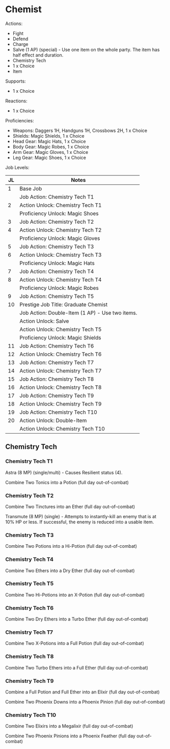 # Chemist

Actions:

- Fight
- Defend
- Charge
- Salve (1 AP) (special) - Use one item on the whole party. The item has half effect and duration.
- Chemistry Tech
- 1 x Choice
- Item

Supports:

- 1 x Choice

Reactions:

- 1 x Choice

Proficiencies:

- Weapons: Daggers 1H, Handguns 1H, Crossbows 2H, 1 x Choice
- Shields: Magic Shields, 1 x Choice
- Head Gear: Magic Hats, 1 x Choice
- Body Gear: Magic Robes, 1 x Choice
- Arm Gear: Magic Gloves, 1 x Choice
- Leg Gear: Magic Shoes, 1 x Choice

Job Levels:

| JL | Notes |
| --- | --- |
| 1 | Base Job
|   | Job Action: Chemistry Tech T1
| 2 | Action Unlock: Chemistry Tech T1
|   | Proficiency Unlock: Magic Shoes
| 3 | Job Action: Chemistry Tech T2
| 4 | Action Unlock: Chemistry Tech T2
|   | Proficiency Unlock: Magic Gloves
| 5 | Job Action: Chemistry Tech T3
| 6 | Action Unlock: Chemistry Tech T3
|   | Proficiency Unlock: Magic Hats
| 7 | Job Action: Chemistry Tech T4
| 8 | Action Unlock: Chemistry Tech T4
|   | Proficiency Unlock: Magic Robes
| 9 | Job Action: Chemistry Tech T5
| 10 | Prestige Job Title: Graduate Chemist
|    | Job Action: Double-Item (1 AP) - Use two items.
|    | Action Unlock: Salve
|    | Action Unlock: Chemistry Tech T5
|    | Proficiency Unlock: Magic Shields
| 11 | Job Action: Chemistry Tech T6
| 12 | Action Unlock: Chemistry Tech T6
| 13 | Job Action: Chemistry Tech T7
| 14 | Action Unlock: Chemistry Tech T7
| 15 | Job Action: Chemistry Tech T8
| 16 | Action Unlock: Chemistry Tech T8
| 17 | Job Action: Chemistry Tech T9
| 18 | Action Unlock: Chemistry Tech T9
| 19 | Job Action: Chemistry Tech T10
| 20 | Action Unlock: Double-Item
|    | Action Unlock: Chemistry Tech T10

## Chemistry Tech

### Chemistry Tech T1

Astra (8 MP) (single/multi) - Causes Resilient status (4).

Combine Two Tonics into a Potion (full day out-of-combat)

### Chemistry Tech T2

Combine Two Tinctures into an Ether (full day out-of-combat)

Transmute (8 MP) (single) - Attempts to instantly-kill an enemy that is at 10% HP or less. If successful, the enemy is reduced into a usable item.

### Chemistry Tech T3

Combine Two Potions into a Hi-Potion (full day out-of-combat)

### Chemistry Tech T4

Combine Two Ethers into a Dry Ether (full day out-of-combat)

### Chemistry Tech T5

Combine Two Hi-Potions into an X-Potion (full day out-of-combat)

### Chemistry Tech T6

Combine Two Dry Ethers into a Turbo Ether (full day out-of-combat)

### Chemistry Tech T7

Combine Two X-Potions into a Full Potion (full day out-of-combat)

### Chemistry Tech T8

Combine Two Turbo Ethers into a Full Ether (full day out-of-combat)

### Chemistry Tech T9

Combine a Full Potion and Full Ether into an Elixir (full day out-of-combat)

Combine Two Phoenix Downs into a Phoenix Pinion (full day out-of-combat)

### Chemistry Tech T10

Combine Two Elixirs into a Megalixir (full day out-of-combat)

Combine Two Phoenix Pinions into a Phoenix Feather (full day out-of-combat)